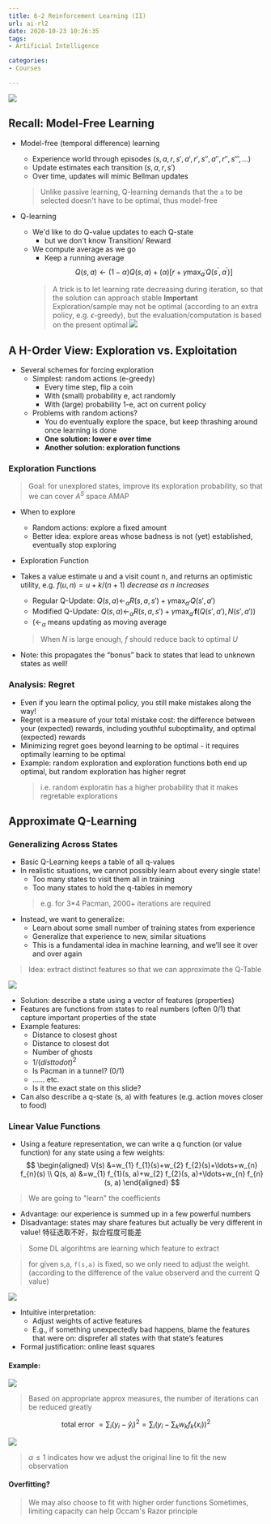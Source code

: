 ```yaml
---
title: 6-2 Reinforcement Learning (II)
url: ai-rl2
date: 2020-10-23 10:26:35
tags: 
- Artificial Intelligence

categories: 
- Courses

---
```


![](./img/10-23-10-30-31.png)

<!--more-->



## Recall: Model-Free Learning
- Model-free (temporal difference) learning 
  - Experience world through episodes $(s,a,r,s',a',r',s'',a'',r'',s''',\ldots)$
  - Update estimates each transition $(s,a,r,s')$
  - Over time, updates will mimic Bellman updates
  > Unlike passive learning, Q-learning demands that the `a` to be selected doesn't have to be optimal, thus model-free


- Q-learning
  - We'd like to do Q-value updates to each Q-state
    - but we don't know Transition/ Reward
  - We compute average as we go
    - Keep a running average
      $$
      Q(s, a) \leftarrow(1-\alpha) Q(s, a)+(\alpha)\left[r+\gamma \max _{a^{\prime}} Q\left(s^{\prime}, a^{\prime}\right)\right]
      $$
    > A trick is to let learning rate decreasing during iteration, so that the solution can approach stable
    > **Important** Exploration/sample may not be optimal (according to an extra policy, e.g. $\epsilon$-greedy), but the evaluation/computation is based on the present optimal
![](./img/10-23-10-36-36.png)

## A H-Order View: Exploration vs. Exploitation


- Several schemes for forcing exploration
  - Simplest: random actions (e-greedy) 
    - Every time step, flip a coin
    - With (small) probability e, act randomly
    - With (large) probability 1-e, act on current policy
  - Problems with random actions?
    - You do eventually explore the space, but keep thrashing around once learning is done
    - **One solution: lower e over time**
    - **Another solution: exploration functions**


### Exploration Functions
> Goal: for unexplored states, improve its exploration probability, so that we can cover $A^S$ space AMAP

- When to explore
  - Random actions: explore a fixed amount
  - Better idea: explore areas whose badness is not (yet) established, eventually stop exploring

- Exploration Function
- Takes a value estimate u and a visit count n, and returns an optimistic utility, e.g. $f(u,n) = u + k / (n + 1)$ *decrease as n increases*
  - Regular Q-Update: $Q(s,a)\leftarrow_{\alpha} R(s,a,s') + \gamma \max_{a'} Q(s',a')$
  - Modified Q-Update: $Q(s,a)\leftarrow_{\alpha} R(s,a,s') + \gamma \max_{a'} \mathbf{f} ( Q(s',a'), N(s',a'))$
  - ($\leftarrow_\alpha$ means updating as moving average
  > When $N$ is large enough, $f$ should reduce back to optimal $U$
- Note: this propagates the “bonus” back to states that lead to unknown states as well!


### Analysis: Regret
- Even if you learn the optimal policy, you still make mistakes along the way!
- Regret is a measure of your total mistake cost: the difference between your (expected) rewards, including youthful suboptimality, and optimal (expected) rewards
- Minimizing regret goes beyond learning to be optimal - it requires optimally learning to be optimal
- Example: random exploration and exploration functions both end up optimal, but random exploration has higher regret
  > i.e. random exploratin has a higher probability that it makes regretable explorations

## Approximate Q-Learning

### Generalizing Across States

- Basic Q-Learning keeps a table of all q-values
- In realistic situations, we cannot possibly learn about every single state!
  - Too many states to visit them all in training
  - Too many states to hold the q-tables in memory
  > e.g. for 3*4 Pacman, 2000+ iterations are required
- Instead, we want to generalize:
  - Learn about some small number of training states from experience
  - Generalize that experience to new, similar situations
  - This is a fundamental idea in machine learning, and we’ll see it over and over again

> Idea: extract distinct features so that we can approximate the Q-Table


![](./img/10-23-11-16-37.png)

- Solution: describe a state using a vector of features (properties)
- Features are functions from states to real numbers (often 0/1) that capture important properties of the state
- Example features:
  - Distance to closest ghost
  - Distance to closest dot
  - Number of ghosts
  - $1 / (dist to dot)^2$
  - Is Pacman in a tunnel? (0/1)
  - ...... etc.
  - Is it the exact state on this slide?
- Can also describe a q-state (s, a) with features (e.g. action moves closer to food)

### Linear Value Functions

- Using a feature representation, we can write a q function (or value function) for any state using a few weights:
$$
\begin{aligned}
V(s) &=w_{1} f_{1}(s)+w_{2} f_{2}(s)+\ldots+w_{n} f_{n}(s) \\
Q(s, a) &=w_{1} f_{1}(s, a)+w_{2} f_{2}(s, a)+\ldots+w_{n} f_{n}(s, a)
\end{aligned}
$$
> We are going to "learn" the coefficients
- Advantage: our experience is summed up in a few powerful numbers
- Disadvantage: states may share features but actually be very different in value! 特征选取不好，拟合程度可能差
> Some DL algorihtms are learning which feature to extract

> for given s,a, `f(s,a)` is fixed, so we only need to adjust the weight. (according to the difference of the value observerd and the current Q value)

![](./img/10-23-11-25-25.png)


- Intuitive interpretation:
  - Adjust weights of active features
  - E.g., if something unexpectedly bad happens, blame the features that were on: disprefer all states with that state’s features
- Formal justification: online least squares

#### Example:

![](./img/10-23-11-29-20.png)
> Based on appropriate approx measures, the number of iterations can be reduced greatly

$$
\text { total error }=\sum_{i}\left(y_{i}-\hat{y}_{i}\right)^{2}=\sum_{i}\left(y_{i}-\sum_{k} w_{k} f_{k}\left(x_{i}\right)\right)^{2}
$$

![](./img/10-23-11-39-05.png)


> $\alpha \le 1$ indicates how we adjust the original line to fit the new observation

#### Overfitting?

> We may also choose to fit with higher order functions
> Sometimes, limiting capacity can help
> Occam's Razor principle


